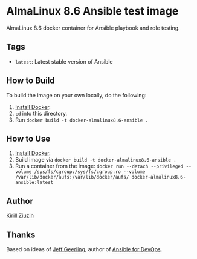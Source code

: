 # AlmaLinux 8.6 Ansible test image
AlmaLinux 8.6 docker container for Ansible playbook and role testing.

## Tags

  - `latest`: Latest stable version of Ansible

## How to Build

To build the image on your own locally, do the following:

  1. [Install Docker](https://docs.docker.com/engine/installation/).
  2. `cd` into this directory.
  3. Run `docker build -t docker-almalinux8.6-ansible .`


## How to Use

  1. [Install Docker](https://docs.docker.com/engine/installation/).
  2. Build image via `docker build -t docker-almalinux8.6-ansible .`
  3. Run a container from the image: `docker run --detach --privileged --volume /sys/fs/cgroup:/sys/fs/cgroup:ro --volume /var/lib/docker/aufs:/var/lib/docker/aufs/ docker-almalinux8.6-ansible:latest`

## Author

[Kirill Ziuzin](https://kirill-zak.ru/)

## Thanks

Based on ideas of [Jeff Geerling](https://www.jeffgeerling.com/), author of [Ansible for DevOps](https://www.ansiblefordevops.com/).